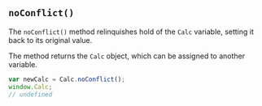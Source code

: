 ## `noConflict()`

The `noConflict()` method relinquishes hold of the `Calc` variable, setting it back to its original value.

The method returns the `Calc` object, which can be assigned to another variable.

```javascript
var newCalc = Calc.noConflict();
window.Calc;
// undefined
```

